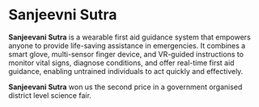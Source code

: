 # Sanjeevni Sutra

**Sanjeevani Sutra** is a wearable first aid guidance system that empowers anyone to provide life-saving assistance in emergencies. It combines a smart glove, multi-sensor finger device, and VR-guided instructions to monitor vital signs, diagnose conditions, and offer real-time first aid guidance, enabling untrained individuals to act quickly and effectively.

**Sanjeevani Sutra** won us the second price in a government organised district level science fair.
